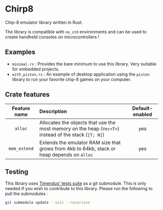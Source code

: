 # Chirp8

Chip-8 emulator library written in Rust.

The library is compatible with `no_std` environments and can be used to create handheld consoles on microcontrollers !

## Examples

- `minimal.rs` : Provides the bare minimum to use this library. Very suitable for embedded projects.
- `with_piston.rs` : An example of desktop application using the `piston` library to run your favorite chip-8 games on your computer.

## Crate features

| **Feature name** | **Description**                                                                                       | **Default-enabled** |
| :--------------: | :---------------------------------------------------------------------------------------------------- | :-----------------: |
|     `alloc`      | Allocates the objects that use the most memory on the heap (`Vec<T>`) instead of the stack (`[T; N]`) |         yes         |
|   `mem_extend`   | Extends the emulator RAM size that grows from 4kb to 64kb, stack or heap depends on `alloc`           |         yes         |

## Testing

This library uses [Timendus' tests suite](https://github.com/Timendus/chip8-test-suite.git) as a git submodule.
This is only needed if you wish to contribute to this library.
Please run the following to pull the submodules :

```sh
git submodule update --init --recursive
```
